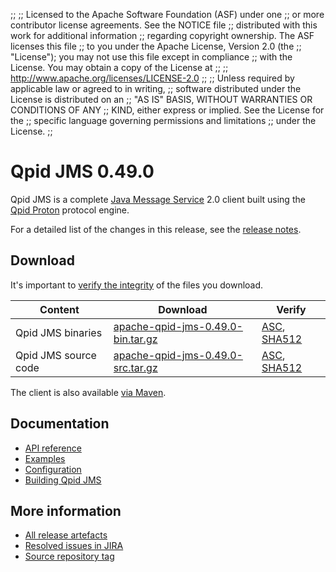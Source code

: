 ;;
;; Licensed to the Apache Software Foundation (ASF) under one
;; or more contributor license agreements.  See the NOTICE file
;; distributed with this work for additional information
;; regarding copyright ownership.  The ASF licenses this file
;; to you under the Apache License, Version 2.0 (the
;; "License"); you may not use this file except in compliance
;; with the License.  You may obtain a copy of the License at
;;
;;   http://www.apache.org/licenses/LICENSE-2.0
;;
;; Unless required by applicable law or agreed to in writing,
;; software distributed under the License is distributed on an
;; "AS IS" BASIS, WITHOUT WARRANTIES OR CONDITIONS OF ANY
;; KIND, either express or implied.  See the License for the
;; specific language governing permissions and limitations
;; under the License.
;;

# Qpid JMS 0.49.0

Qpid JMS is a complete [Java Message Service][jms] 2.0 client built
using the [Qpid Proton]({{site_url}}/proton/index.html) protocol engine.

For a detailed list of the changes in this release, see the [release
notes](release-notes.html).

[jms]: http://en.wikipedia.org/wiki/Java_Message_Service

## Download

It's important to [verify the
integrity]({{site_url}}/download.html#verify-what-you-download) of the
files you download.

| Content | Download | Verify |
|---------|----------|--------|
| Qpid JMS binaries | [apache-qpid-jms-0.49.0-bin.tar.gz](http://archive.apache.org/dist/qpid/jms/0.49.0/apache-qpid-jms-0.49.0-bin.tar.gz) | [ASC](https://archive.apache.org/dist/qpid/jms/0.49.0/apache-qpid-jms-0.49.0-bin.tar.gz.asc), [SHA512](https://archive.apache.org/dist/qpid/jms/0.49.0/apache-qpid-jms-0.49.0-bin.tar.gz.sha512) |
| Qpid JMS source code | [apache-qpid-jms-0.49.0-src.tar.gz](http://archive.apache.org/dist/qpid/jms/0.49.0/apache-qpid-jms-0.49.0-src.tar.gz) | [ASC](https://archive.apache.org/dist/qpid/jms/0.49.0/apache-qpid-jms-0.49.0-src.tar.gz.asc), [SHA512](https://archive.apache.org/dist/qpid/jms/0.49.0/apache-qpid-jms-0.49.0-src.tar.gz.sha512) |

The client is also available [via Maven]({{site_url}}/maven.html).

## Documentation


<div class="two-column" markdown="1">

 - [API reference](http://docs.oracle.com/javaee/7/api/javax/jms/package-summary.html)
 - [Examples](https://github.com/apache/qpid-jms/tree/0.49.0/qpid-jms-examples)
 - [Configuration](docs/index.html)
 - [Building Qpid JMS](building.html)

</div>


## More information

 - [All release artefacts](http://archive.apache.org/dist/qpid/jms/0.49.0)
 - [Resolved issues in JIRA](https://issues.apache.org/jira/issues/?jql=project+%3D+QPIDJMS+AND+fixVersion+%3D+%270.49.0%27+AND+resolution+%3D+%27fixed%27+ORDER+BY+priority+DESC)
 - [Source repository tag](https://gitbox.apache.org/repos/asf/qpid-jms.git/tree/refs/tags/0.49.0)

<script type="text/javascript">
  _deferredFunctions.push(function() {
      if ("0.49.0" === "{{current_jms_release}}") {
          _modifyCurrentReleaseLinks();
      }
  });
</script>